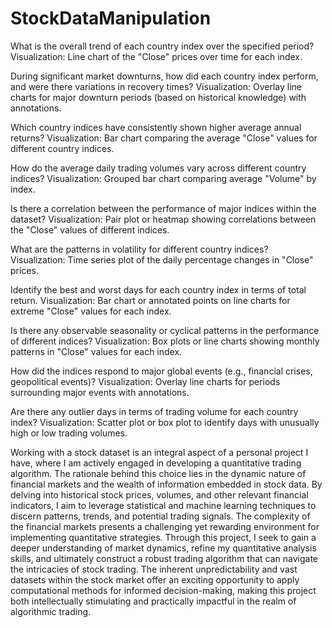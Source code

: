 # StockDataManipulation

What is the overall trend of each country index over the specified period?
Visualization: Line chart of the "Close" prices over time for each index.

During significant market downturns, how did each country index perform, and were there variations in recovery times?
Visualization: Overlay line charts for major downturn periods (based on historical knowledge) with annotations.

Which country indices have consistently shown higher average annual returns?
Visualization: Bar chart comparing the average "Close" values for different country indices.

How do the average daily trading volumes vary across different country indices?
Visualization: Grouped bar chart comparing average "Volume" by index.

Is there a correlation between the performance of major indices within the dataset?
Visualization: Pair plot or heatmap showing correlations between the "Close" values of different indices.

What are the patterns in volatility for different country indices?
Visualization: Time series plot of the daily percentage changes in "Close" prices.

Identify the best and worst days for each country index in terms of total return.
Visualization: Bar chart or annotated points on line charts for extreme "Close" values for each index.

Is there any observable seasonality or cyclical patterns in the performance of different indices?
Visualization: Box plots or line charts showing monthly patterns in "Close" values for each index.

How did the indices respond to major global events (e.g., financial crises, geopolitical events)?
Visualization: Overlay line charts for periods surrounding major events with annotations.

Are there any outlier days in terms of trading volume for each country index?
Visualization: Scatter plot or box plot to identify days with unusually high or low trading volumes.

Working with a stock dataset is an integral aspect of a personal project I have, where I am actively engaged in developing a quantitative trading algorithm. The rationale behind this choice lies in the dynamic nature of financial markets and the wealth of information embedded in stock data. By delving into historical stock prices, volumes, and other relevant financial indicators, I aim to leverage statistical and machine learning techniques to discern patterns, trends, and potential trading signals. The complexity of the financial markets presents a challenging yet rewarding environment for implementing quantitative strategies. Through this project, I seek to gain a deeper understanding of market dynamics, refine my quantitative analysis skills, and ultimately construct a robust trading algorithm that can navigate the intricacies of stock trading. The inherent unpredictability and vast datasets within the stock market offer an exciting opportunity to apply computational methods for informed decision-making, making this project both intellectually stimulating and practically impactful in the realm of algorithmic trading.






